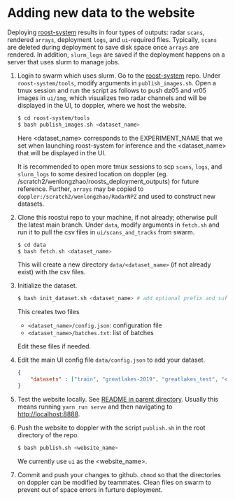 # Adding new data to the website

Deploying [roost-system](https://github.com/darkecology/roost-system) results in four types of outputs: radar `scans`, rendered `arrays`, deployment `logs`, and `ui`-required files. Typically, `scans` are deleted during deployment to save disk space once `arrays` are rendered. In addition, `slurm_logs` are saved if the deployment happens on a server that uses slurm to manage jobs.

1. Login to swarm which uses slurm. Go to the [roost-system](https://github.com/darkecology/roost-system) repo. Under `roost-system/tools`, modify arguments in `publish_images.sh`. Open a tmux session and run the script as follows to push dz05 and vr05 images in `ui/img`, which visualizes two radar channels and will be displayed in the UI, to doppler, where we host the website.

    ~~~ bash
    $ cd roost-system/tools
    $ bash publish_images.sh <dataset_name>
    ~~~

    Here <dataset_name> corresponds to the EXPERIMENT_NAME that we set when launching roost-system for inference and the <dataset_name> that will be displayed in the UI. 

    It is recommended to open more tmux sessions to scp `scans`, `logs`, and `slurm_logs` to some desired location on doppler (eg. /scratch2/wenlongzhao/roosts_deployment_outputs) for future reference. Further, `arrays` may be copied to `doppler:/scratch2/wenlongzhao/RadarNPZ` and used to construct new datasets.

2. Clone this roostui repo to your machine, if not already; otherwise pull the latest main branch.
Under `data`, modify arguments in `fetch.sh` and run it to pull the csv files in `ui/scans_and_tracks` from swarm. 

    ~~~ bash
    $ cd data
    $ bash fetch.sh <dataset_name>
    ~~~

    This will create a new directory `data/<dataset_name>` (if not already exist) with the csv files.

3. Initialize the dataset.

    ~~~ bash
    $ bash init_dataset.sh <dataset_name> # add optional prefix and suffix if needed
    ~~~
    
    This creates two files
    * `<dataset_name>/config.json`: configuration file
    * `<dataset_name>/batches.txt`: list of batches
    
    Edit these files if needed.

4. Edit the main UI config file `data/config.json` to add your dataset.

    ~~~ json
    {
        "datasets" : ["train", "greatlakes-2019", "greatlakes_test", "<dataset_name>"]
    }
    ~~~

5. Test the website locally. See [README in parent directory](../README.md). Usually this means running `yarn run serve` and then navigating to [http://localhost:8888]().

6. Push the website to doppler with the script `publish.sh` in the root directory of the repo.

    ~~~ bash
    $ bash publish.sh <website_name>
    ~~~
   
   We currently use `ui` as the <website_name>.

7. Commit and push your changes to github. `chmod` so that the directories on doppler can be modified by teammates. Clean files on swarm to prevent out of space errors in furture deployment.
